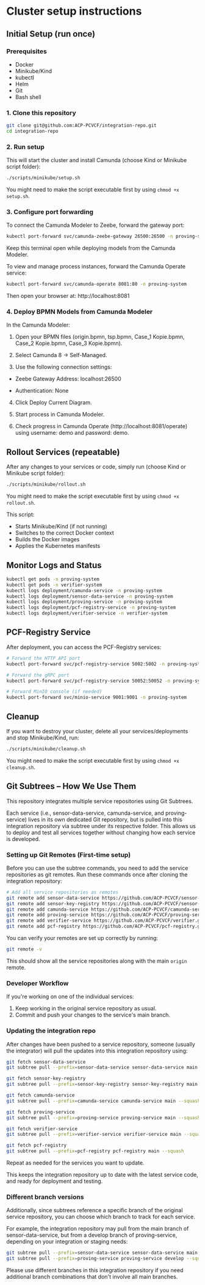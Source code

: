 # Cluster setup instructions

## Initial Setup (run once)
### Prerequisites
- Docker
- Minikube/Kind
- kubectl
- Helm
- Git
- Bash shell

### 1. Clone this repository
```bash
git clone git@github.com:ACP-PCVCF/integration-repo.git
cd integration-repo
```

### 2. Run setup
This will start the cluster and install Camunda (choose Kind or Minikube script folder):
```bash
./scripts/minikube/setup.sh
```
You might need to make the script executable first by using ```chmod +x setup.sh```.

### 3. Configure port forwarding
To connect the Camunda Modeler to Zeebe, forward the gateway port:

```bash
kubectl port-forward svc/camunda-zeebe-gateway 26500:26500 -n proving-system
```
Keep this terminal open while deploying models from the Camunda Modeler.

To view and manage process instances, forward the Camunda Operate service:

```bash
kubectl port-forward svc/camunda-operate 8081:80 -n proving-system
```
Then open your browser at: http://localhost:8081

### 4. Deploy BPMN Models from Camunda Modeler
In the Camunda Modeler:

1. Open your BPMN files (origin.bpmn, tsp.bpmn, Case_1 Kopie.bpmn, Case_2 Kopie.bpmn, Case_3 Kopie.bpmn).

2. Select Camunda 8 → Self-Managed.

3. Use the following connection settings:

- Zeebe Gateway Address: localhost:26500

- Authentication: None

4. Click Deploy Current Diagram.

5. Start process in Camunda Modeler.

6. Check progress in Camunda Operate (http://localhost:8081/operate) using username: demo and password: demo.

   
## Rollout Services (repeatable)
After any changes to your services or code, simply run (choose Kind or Minikube script folder):

```bash
./scripts/minikube/rollout.sh
```
You might need to make the script executable first by using ```chmod +x rollout.sh```.

This script:
- Starts Minikube/Kind (if not running)
- Switches to the correct Docker context
- Builds the Docker images
- Applies the Kubernetes manifests

## Monitor Logs and Status

```bash
kubectl get pods -n proving-system
kubectl get pods -n verifier-system
kubectl logs deployment/camunda-service -n proving-system
kubectl logs deployment/sensor-data-service -n proving-system
kubectl logs deployment/proving-service -n proving-system
kubectl logs deployment/pcf-registry-service -n proving-system
kubectl logs deployment/verifier-service -n verifier-system
```

## PCF-Registry Service

After deployment, you can access the PCF-Registry services:

```bash
# Forward the HTTP API port
kubectl port-forward svc/pcf-registry-service 5002:5002 -n proving-system

# Forward the gRPC port
kubectl port-forward svc/pcf-registry-service 50052:50052 -n proving-system

# Forward MinIO console (if needed)
kubectl port-forward svc/minio-service 9001:9001 -n proving-system
```


## Cleanup
If you want to destroy your cluster, delete all your services/deployments and stop Minikube/Kind, run:

```bash 
./scripts/minikube/cleanup.sh
```
You might need to make the script executable first by using ```chmod +x cleanup.sh```.


## Git Subtrees – How We Use Them
This repository integrates multiple service repositories using Git Subtrees.

Each service (i.e., sensor-data-service, camunda-service, and proving-service) lives in its own dedicated Git repository, but is pulled into this integration repository via subtree under its respective folder.
This allows us to deploy and test all services together without changing how each service is developed.

### Setting up Git Remotes (First-time setup)
Before you can use the subtree commands, you need to add the service repositories as git remotes. Run these commands once after cloning the integration repository:

```bash
# Add all service repositories as remotes
git remote add sensor-data-service https://github.com/ACP-PCVCF/sensor-data-service.git
git remote add sensor-key-registry https://github.com/ACP-PCVCF/sensor-key-registry.git
git remote add camunda-service https://github.com/ACP-PCVCF/camunda-service.git
git remote add proving-service https://github.com/ACP-PCVCF/proving-service.git
git remote add verifier-service https://github.com/ACP-PCVCF/verifier.git
git remote add pcf-registry https://github.com/ACP-PCVCF/pcf-registry.git
```

You can verify your remotes are set up correctly by running:
```bash
git remote -v
```

This should show all the service repositories along with the main `origin` remote.

### Developer Workflow
If you're working on one of the individual services:
1. Keep working in the original service repository as usual.
2. Commit and push your changes to the service's main branch.

### Updating the integration repo
After changes have been pushed to a service repository, someone (usually the integrator) will pull the updates into this integration repository using:
```bash
git fetch sensor-data-service
git subtree pull --prefix=sensor-data-service sensor-data-service main --squash

git fetch sensor-key-registry
git subtree pull --prefix=sensor-key-registry sensor-key-registry main --squash

git fetch camunda-service
git subtree pull --prefix=camunda-service camunda-service main --squash

git fetch proving-service
git subtree pull --prefix=proving-service proving-service main --squash

git fetch verifier-service
git subtree pull --prefix=verifier-service verifier-service main --squash

git fetch pcf-registry
git subtree pull --prefix=pcf-registry pcf-registry main --squash
```
Repeat as needed for the services you want to update.

This keeps the integration repository up to date with the latest service code, and ready for deployment and testing.

### Different branch versions
Additionally, since subtrees reference a specific branch of the original service repository, you can choose which branch to track for each service.

For example, the integration repository may pull from the main branch of sensor-data-service, but from a develop branch of proving-service, depending on your integration or staging needs:

```bash
git subtree pull --prefix=sensor-data-service sensor-data-service main --squash
git subtree pull --prefix=proving-service proving-service develop --squash
```
Please use different branches in this integration repository if you need additional branch combinations that don't involve all main branches.

